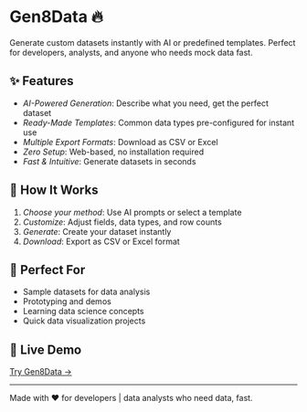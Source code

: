 # Gen8Data 🔥

Generate custom datasets instantly with AI or predefined templates. Perfect for developers, analysts, and anyone who needs mock data fast.

## ✨ Features

- _AI-Powered Generation_: Describe what you need, get the perfect dataset
- _Ready-Made Templates_: Common data types pre-configured for instant use
- _Multiple Export Formats_: Download as CSV or Excel
- _Zero Setup_: Web-based, no installation required
- _Fast & Intuitive_: Generate datasets in seconds

## 🚀 How It Works

1. _Choose your method_: Use AI prompts or select a template
2. _Customize_: Adjust fields, data types, and row counts
3. _Generate_: Create your dataset instantly
4. _Download_: Export as CSV or Excel format

## 🎯 Perfect For

- Sample datasets for data analysis
- Prototyping and demos
- Learning data science concepts
- Quick data visualization projects

## 🔗 Live Demo

[Try Gen8Data →](https://gen8data.vercel.app)

---

Made with ❤ for developers | data analysts who need data, fast.
